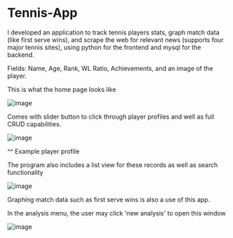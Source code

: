 # Tennis-App
I developed an application to track tennis players stats, graph match data (like first serve wins), and scrape the web for relevant news (supports four major tennis sites), using python for the frontend and mysql for the backend.

Fields: Name, Age, Rank, WL Ratio, Achievements, and an image of the player.

This is what the home page looks like

![image](https://github.com/user-attachments/assets/7f323c85-ca38-4b18-ae6d-0142118c1062)

Comes with slider button to click through player profiles and well as full CRUD capabilities.

![image](https://github.com/user-attachments/assets/9883499b-babc-4573-8078-354f86d68357)

^^ Example player profile

The program also includes a list view for these records as well as search functionality

![image](https://github.com/user-attachments/assets/cc54433e-fe33-428f-b09e-a9c51a404fed)

Graphing match data such as first serve wins is also a use of this app. 

In the analysis menu, the user may click 'new analysis' to open this window


![image](https://github.com/user-attachments/assets/95ef0300-2c8c-441a-8adf-bead667b5fca)

